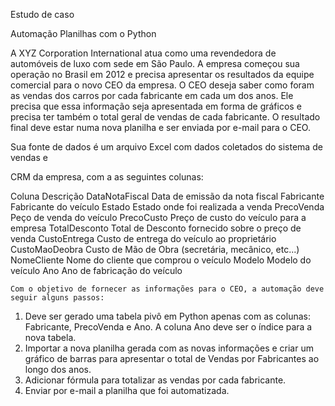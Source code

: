 Estudo de caso

Automação Planilhas com o Python
 



A XYZ Corporation International atua como uma revendedora de automóveis de luxo com sede em São Paulo. A empresa começou sua operação no Brasil em 2012 e precisa apresentar os resultados da equipe comercial para o novo CEO da empresa.
 O CEO deseja saber como foram as vendas dos carros por cada fabricante em cada um dos anos. Ele precisa que essa informação seja apresentada em forma de gráficos e precisa ter também o total geral de vendas de cada fabricante. O resultado final deve estar numa nova planilha e ser enviada por e-mail para o CEO.

Sua fonte de dados é um arquivo Excel com dados coletados do sistema de vendas e

CRM da empresa, com a as seguintes colunas:

Coluna	Descrição
DataNotaFiscal	Data de emissão da nota fiscal
Fabricante	Fabricante do veículo
Estado	Estado onde foi realizada a venda
PrecoVenda	Peço de venda do veículo
PrecoCusto	Preço de custo do veículo para a empresa
TotalDesconto	Total de Desconto fornecido sobre o preço de venda
CustoEntrega	Custo de entrega do veículo ao proprietário
CustoMaoDeobra	Custo de Mão de Obra (secretária, mecânico, etc...)
NomeCliente	Nome do cliente que comprou o veículo
Modelo	Modelo do veículo
Ano	Ano de fabricação do veículo

	Com o objetivo de fornecer as informações para o CEO, a automação deve seguir alguns passos:
1.	Deve ser gerado uma tabela pivô em Python apenas com as colunas: Fabricante, PrecoVenda e Ano. A coluna Ano deve ser o índice para a nova tabela.
2.	Importar a nova planilha gerada com as novas informações e criar um gráfico de barras para apresentar o total de Vendas por Fabricantes ao longo dos anos.
3.	Adicionar fórmula para totalizar as vendas por cada fabricante.
4.	Enviar por e-mail a planilha que foi automatizada.


